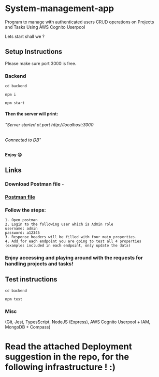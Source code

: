 # System-management-app
Program to manage with authenticated users CRUD operations on Projects and Tasks Using AWS Cognito Userpool


Lets start shall we ?

## Setup Instructions
Please make sure port 3000 is free.

### Backend
```
cd backend
``` 
```
npm i
``` 
```
npm start
``` 
#### Then the server will print:
###### "Server started at port http://localhost:3000
###### Connected to DB"

#### Enjoy 😊

## Links
### Download Postman file -
### [Postman file](https://drive.google.com/file/d/1cQaUQNHom5VvyVCM6gHp_mXn4Q0F1QPf/view?usp=sharing)


### Follow the steps:

```
1. Open postman
2. Login to the following user which is Admin role
username: admin
password: a12345
3. Response headers will be filled with four main properties. 
4. Add for each endpoint you are going to test all 4 properties (examples included in each endpoint, only update the data)
``` 
### Enjoy accessing and playing around with the requests for handling projects and tasks!


## Test instructions
```
cd backend
``` 
```
npm test
```


### Misc
(Git, Jest, TypesScript, NodeJS (Express), AWS Cognito Userpool + IAM, MongoDB + Compass)

# Read the attached Deployment suggestion in the repo, for the following infrastructure ! :)
